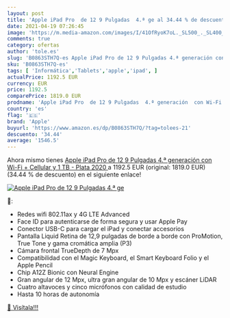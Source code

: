 ```yaml
---
layout: post
title: 'Apple iPad Pro  de 12 9 Pulgadas  4.ª ge al 34.44 % de descuento'
date: 2021-04-19 07:26:45
image: 'https://m.media-amazon.com/images/I/41OfRyoK7oL._SL500_._SL400_.jpg'
comments: true
category: ofertas
author: 'tole.es'
slug: 'B0863STH7Q-es Apple iPad Pro de 12 9 Pulgadas 4.ª generación con Wi-Fi +...'
sku: 'B0863STH7Q-es'
tags: [ 'Informática','Tablets','apple','ipad', ]
actualPrice: 1192.5 EUR
currency: EUR
price: 1192.5
comparePrice: 1819.0 EUR
prodname: 'Apple iPad Pro  de 12 9 Pulgadas  4.ª generación  con Wi-Fi + Cellular y 1 TB  - Plata  2020 '
country: 'es'
flag: '🇪🇸'
brand: 'Apple'
buyurl: 'https://www.amazon.es/dp/B0863STH7Q/?tag=tolees-21'
descuento: '34.44'
average: '1546.5'
---
```


Ahora mismo tienes [Apple iPad Pro  de 12 9 Pulgadas  4.ª generación  con Wi-Fi + Cellular y 1 TB  - Plata  2020 ](https://www.amazon.es/dp/B0863STH7Q/?tag=tolees-21) a 1192.5 EUR (original: 1819.0 EUR) (34.44 %  de descuento) en el siguiente enlace!

[![Apple iPad Pro  de 12 9 Pulgadas  4.ª ge](https://m.media-amazon.com/images/I/41OfRyoK7oL._SL500_._SL400_.jpg)](https://www.amazon.es/dp/B0863STH7Q/?tag=tolees-21)

🔎:

- Redes wifi 802.11ax y 4G LTE Advanced
- Face ID para autenticarse de forma segura y usar Apple Pay
- Conector USB-C para cargar el iPad y conectar accesorios
- Pantalla Liquid Retina de 12,9 pulgadas de borde a borde con ProMotion, True Tone y gama cromática amplia (P3)
- Cámara frontal TrueDepth de 7 Mpx
- Compatibilidad con el Magic Keyboard, el Smart Keyboard Folio y el Apple Pencil
- Chip A12Z Bionic con Neural Engine
- Gran angular de 12 Mpx, ultra gran angular de 10 Mpx y escáner LiDAR
- Cuatro altavoces y cinco micrófonos con calidad de estudio
- Hasta 10 horas de autonomía

[🛒 Visítala!!!](https://www.amazon.es/dp/B0863STH7Q/?tag=tolees-21)
